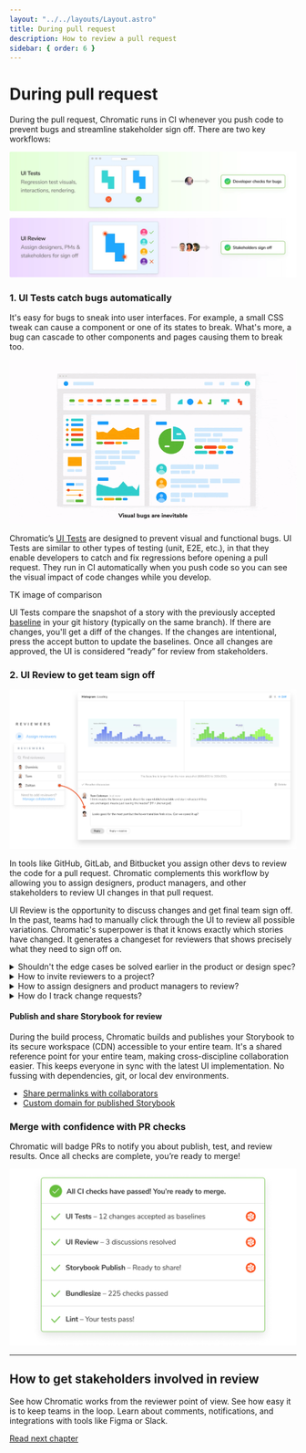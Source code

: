 ```yaml
---
layout: "../../layouts/Layout.astro"
title: During pull request
description: How to review a pull request
sidebar: { order: 6 }
---
```


# During pull request

During the pull request, Chromatic runs in CI whenever you push code to prevent bugs and streamline stakeholder sign off. There are two key workflows:

![Chromatic workflow](../../images/chromatic-during-pull-request.jpg)

### 1. UI Tests catch bugs automatically

It's easy for bugs to sneak into user interfaces. For example, a small CSS tweak can cause a component or one of its states to break. What's more, a bug can cascade to other components and pages causing them to break too.

![visual bugs are inevitable](../../images/visual-bugs.gif)

Chromatic’s [UI Tests](/docs/test) are designed to prevent visual and functional bugs. UI Tests are similar to other types of testing (unit, E2E, etc.), in that they enable developers to catch and fix regressions before opening a pull request. They run in CI automatically when you push code so you can see the visual impact of code changes while you develop.

TK image of comparison

UI Tests compare the snapshot of a story with the previously accepted [baseline](/docs/branching-and-baselines#whats-a-baseline) in your git history (typically on the same branch). If there are changes, you'll get a diff of the changes. If the changes are intentional, press the accept button to update the baselines. Once all changes are approved, the UI is considered “ready” for review from stakeholders.

### 2. UI Review to get team sign off

![Assign reviewers to get feedback](../../images/ui-review.png)

In tools like GitHub, GitLab, and Bitbucket you assign other devs to review the code for a pull request. Chromatic complements this workflow by allowing you to assign designers, product managers, and other stakeholders to review UI changes in that pull request.

UI Review is the opportunity to discuss changes and get final team sign off. In the past, teams had to manually click through the UI to review all possible variations. Chromatic's superpower is that it knows exactly which stories have changed. It generates a changeset for reviewers that shows precisely what they need to sign off on.

<details>
<summary>Shouldn't the edge cases be solved earlier in the product or design spec?</summary>

Developers often run into edge cases or technical hurdles that're impossible for teams to predict ahead of time. UI Review acknowledges that even the best plans lack fidelity, and that UI can change between planning and shipping.

</details>

<details>
<summary>How to invite reviewers to a project?</summary>

Invite reviewers by going to the project's Manage page » Collaborate tab. You can invite collaborators by email or by sharing an invite link.

[More on inviting collaborators »](/docs/collaborators#external-collaborators)

</details>

<details>
<summary>How to assign designers and product managers to review?</summary>

Use the Assign Reviewers link on the PR Activity page to choose reviewers from the project’s collaborators. Reviewers will be emailed a link to the PR screen to begin their review.

![assign reviewers by picking from your list of collaborators](../../images/prscreen-assign-reviewers.png)

</details>

<details>
<summary>How do I track change requests?</summary>

Reviewers can request changes to the implementation via the comment box beneath each story. These get aggregated at the bottom of the PR screen’s activity tab. Developers can see a [list of tasks](/docs/review#ui-checklist) which must be completed before UI is ready to merge.

![UI Review checklist](../../images/prscreen-ui-checklist.png)

</details>

#### Publish and share Storybook for review

During the build process, Chromatic builds and publishes your Storybook to its secure workspace (CDN) accessible to your entire team. It's a shared reference point for your entire team, making cross-discipline collaboration easier. This keeps everyone in sync with the latest UI implementation. No fussing with dependencies, git, or local dev environments.

- [Share permalinks with collaborators](/docs/permalinks#share-permalinks-with-collaborators)
- [Custom domain for published Storybook](/docs/permalinks#custom-domain-for-your-storybook)

### Merge with confidence with PR checks

Chromatic will badge PRs to notify you about publish, test, and review results. Once all checks are complete, you’re ready to merge!

![PR badges](../../images/prbadges.png)

---

## How to get stakeholders involved in review

See how Chromatic works from the reviewer point of view. See how easy it is to keep teams in the loop. Learn about comments, notifications, and integrations with tools like Figma or Slack.

<a class="btn primary round" href="/docs/during-pull-request">Read next chapter</a>
